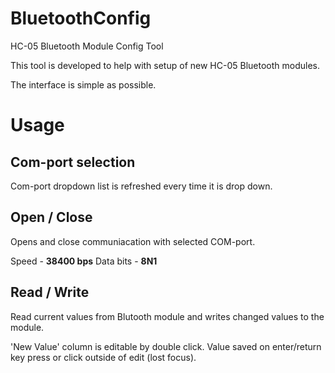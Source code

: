 # BluetoothConfig
HC-05 Bluetooth Module Config Tool

This tool is developed to help with setup of new HC-05 Bluetooth modules.

The interface is simple as possible.

# Usage
## Com-port selection

Com-port dropdown list is refreshed every time it is drop down.

## Open / Close

Opens and close communiacation with selected COM-port.

Speed - **38400 bps**
Data bits - **8N1**

## Read / Write

Read current values from Blutooth module and writes changed values to the module.

'New Value' column is editable by double click.
Value saved on enter/return key press or click outside of edit (lost focus).
